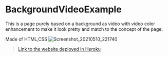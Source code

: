 # BackgroundVideoExample
This is a page purely based on a background as video with video color enhancement to make it look pretty
and match to the concept of the page.


Made of HTML,CSS
![Screenshot_20210510_221740](https://user-images.githubusercontent.com/58340159/117695878-544b2900-b1de-11eb-8186-7458b9c5e541.png)

> <a href="https://kalistark-travellersite.herokuapp.com/"> Link to the website deployed in Heroku </a>
